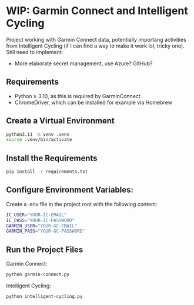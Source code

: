 # WIP: Garmin Connect and Intelligent Cycling

Project working with Garmin Connect data, potentially importang activities from Intelligent Cycling (if I can find a way to make it work lol, tricky one). Still need to implement:

- More elaborate secret management, use Azure? GitHub?

## Requirements

- Python ≥ 3.10, as this is required by GarminConnect
- ChromeDriver, which can be installed for example via Homebrew

## Create a Virtual Environment

```bash
python3.11 -m venv .venv
source .venv/bin/activate
```

## Install the Requirements

```bash
pip install -r requirements.txt
```

## Configure Environment Variables:

Create a .env file in the project root with the following content:

```bash
IC_USER="YOUR-IC-EMAIL"
IC_PASS="YOUR-IC-PASSWORD"
GARMIN_USER="YOUR-GC-EMAIL"
GARMIN_PASS="YOUR-GC-PASSWORD"
```

## Run the Project Files

Garmin Connect:

```bash
python garmin-connect.py
```

Intelligent Cycling:

```bash
python intelligent-cycling.py
```
